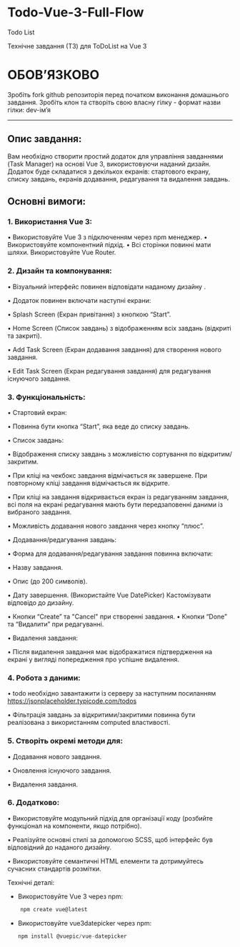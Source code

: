 # Todo-Vue-3-Full-Flow

Todo List

Технічне завдання (ТЗ) для ToDoList на Vue 3

# ОБОВʼЯЗКОВО

Зробіть fork github репозиторія перед початком виконання домашнього завдання. Зробіть клон та створіть свою власну гілку - формат назви гілки: dev-імʼя

---

## Опис завдання:

Вам необхідно створити простий додаток для управління завданнями (Task Manager) на основі Vue 3, використовуючи наданий дизайн. 
Додаток буде складатися з декількох екранів: стартового екрану, списку завдань, екранів додавання, редагування та видалення завдань.

## Основні вимоги:

### 1. Використання Vue 3:

• Використовуйте Vue 3 з підключенням через npm менеджер.
• Використовуйте компонентний підхід.
• Всі сторінки повинні мати шляхи. Використовуйте Vue Router.

### 2. Дизайн та компонування:

• Візуальний інтерфейс повинен відповідати наданому дизайну .

• Додаток повинен включати наступні екрани:

• Splash Screen (Екран привітання) з кнопкою “Start”.

• Home Screen (Список завдань) з відображенням всіх завдань (відкриті та закриті).

• Add Task Screen (Екран додавання завдання) для створення нового завдання.

• Edit Task Screen (Екран редагування завдання) для редагування існуючого завдання.

### 3. Функціональність:

• Стартовий екран:

• Повинна бути кнопка “Start”, яка веде до списку завдань.

• Список завдань:

• Відображення списку завдань з можливістю сортування по відкритим/закритим.

• При кліці на чекбокс завдання відмічається як завершене. При повторному кліці завдання відмічається як відкрите. 

• При кліці на завдання відкривається екран із редагуванням завдання, всі поля на екрані редагування мають бути передзаповенні даними із вибраного завдання.

• Можливість додавання нового завдання через кнопку “плюс”.

• Додавання/редагування завдань:

• Форма для додавання/редагування завдання повинна включати:

• Назву завдання.

• Опис (до 200 символів).

• Дату завершення. (Використайте Vue DatePicker) Кастомізувати відповідо до дизайну.

• Кнопки “Create” та "Cancel" при створенні завдання. 
• Кнопки “Done” та “Видалити” при редагуванні.

• Видалення завдання:

• Після видалення завдання має відображатися підтвердження на екрані у вигляді попередження про успішне видалення.

### 4. Робота з даними:

• todo необхідно завантажити із серверу за наступним посиланням https://jsonplaceholder.typicode.com/todos

• Фільтрація завдань за відкритими/закритими повинна бути реалізована з використанням computed властивості.

### 5. Створіть окремі методи для:

• Додавання нового завдання.

• Оновлення існуючого завдання.

• Видалення завдання.

### 6. Додатково:

• Використовуйте модульний підхід для організації коду (розбийте функціонал на компоненти, якщо потрібно).

• Реалізуйте основні стилі за допомогою SCSS, щоб інтерфейс був відповідний до наданого дизайну.

• Використовуйте семантичні HTML елементи та дотримуйтесь сучасних стандартів розмітки.

Технічні деталі:
 * Використовуйте Vue 3 через npm:
```js
    npm create vue@latest
```
* Використовуйте vue3datepicker через npm:
  ```js
  npm install @vuepic/vue-datepicker
  ```
